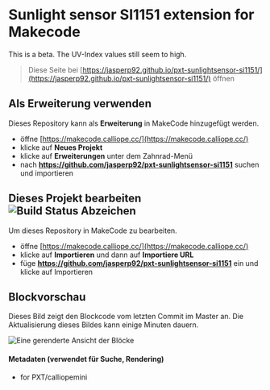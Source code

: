 # Sunlight sensor SI1151 extension for Makecode 

This is a beta. The UV-Index values still seem to high.


> Diese Seite bei [https://jasperp92.github.io/pxt-sunlightsensor-si1151/](https://jasperp92.github.io/pxt-sunlightsensor-si1151/) öffnen

## Als Erweiterung verwenden

Dieses Repository kann als **Erweiterung** in MakeCode hinzugefügt werden.

* öffne [https://makecode.calliope.cc/](https://makecode.calliope.cc/)
* klicke auf **Neues Projekt**
* klicke auf **Erweiterungen** unter dem Zahnrad-Menü
* nach **https://github.com/jasperp92/pxt-sunlightsensor-si1151** suchen und importieren

## Dieses Projekt bearbeiten ![Build Status Abzeichen](https://github.com/jasperp92/pxt-sunlightsensor-si1151/workflows/MakeCode/badge.svg)

Um dieses Repository in MakeCode zu bearbeiten.

* öffne [https://makecode.calliope.cc/](https://makecode.calliope.cc/)
* klicke auf **Importieren** und dann auf **Importiere URL**
* füge **https://github.com/jasperp92/pxt-sunlightsensor-si1151** ein und klicke auf Importieren

## Blockvorschau

Dieses Bild zeigt den Blockcode vom letzten Commit im Master an.
Die Aktualisierung dieses Bildes kann einige Minuten dauern.

![Eine gerenderte Ansicht der Blöcke](https://github.com/jasperp92/pxt-sunlightsensor-si1151/raw/master/.github/makecode/blocks.png)

#### Metadaten (verwendet für Suche, Rendering)

* for PXT/calliopemini
<script src="https://makecode.com/gh-pages-embed.js"></script><script>makeCodeRender("{{ site.makecode.home_url }}", "{{ site.github.owner_name }}/{{ site.github.repository_name }}");</script>
